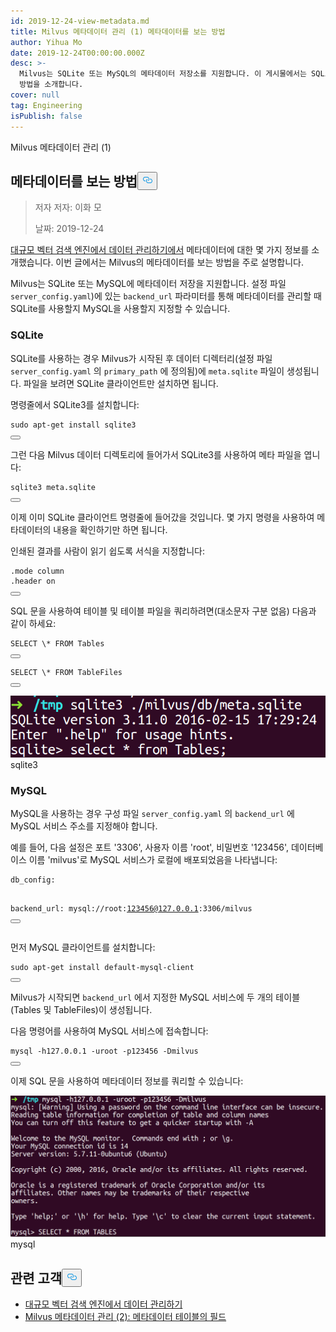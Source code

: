 ```yaml
---
id: 2019-12-24-view-metadata.md
title: Milvus 메타데이터 관리 (1) 메타데이터를 보는 방법
author: Yihua Mo
date: 2019-12-24T00:00:00.000Z
desc: >-
  Milvus는 SQLite 또는 MySQL의 메타데이터 저장소를 지원합니다. 이 게시물에서는 SQLite 및 MySQL로 메타데이터를 보는
  방법을 소개합니다.
cover: null
tag: Engineering
isPublish: false
---
```

<custom-h1>Milvus 메타데이터 관리 (1)</custom-h1><h2 id="How-to-View-Metadata" class="common-anchor-header">메타데이터를 보는 방법<button data-href="#How-to-View-Metadata" class="anchor-icon" translate="no">
      <svg translate="no"
        aria-hidden="true"
        focusable="false"
        height="20"
        version="1.1"
        viewBox="0 0 16 16"
        width="16"
      >
        <path
          fill="#0092E4"
          fill-rule="evenodd"
          d="M4 9h1v1H4c-1.5 0-3-1.69-3-3.5S2.55 3 4 3h4c1.45 0 3 1.69 3 3.5 0 1.41-.91 2.72-2 3.25V8.59c.58-.45 1-1.27 1-2.09C10 5.22 8.98 4 8 4H4c-.98 0-2 1.22-2 2.5S3 9 4 9zm9-3h-1v1h1c1 0 2 1.22 2 2.5S13.98 12 13 12H9c-.98 0-2-1.22-2-2.5 0-.83.42-1.64 1-2.09V6.25c-1.09.53-2 1.84-2 3.25C6 11.31 7.55 13 9 13h4c1.45 0 3-1.69 3-3.5S14.5 6 13 6z"
        ></path>
      </svg>
    </button></h2><blockquote>
<p>저자 저자: 이화 모</p>
<p>날짜: 2019-12-24</p>
</blockquote>
<p><a href="https://medium.com/@milvusio/managing-data-in-massive-scale-vector-search-engine-db2e8941ce2f">대규모 벡터 검색 엔진에서 데이터 관리하기에서</a> 메타데이터에 대한 몇 가지 정보를 소개했습니다. 이번 글에서는 Milvus의 메타데이터를 보는 방법을 주로 설명합니다.</p>
<p>Milvus는 SQLite 또는 MySQL에 메타데이터 저장을 지원합니다. 설정 파일 <code translate="no">server_config.yaml</code>)에 있는 <code translate="no">backend_url</code> 파라미터를 통해 메타데이터를 관리할 때 SQLite를 사용할지 MySQL을 사용할지 지정할 수 있습니다.</p>
<h3 id="SQLite" class="common-anchor-header">SQLite</h3><p>SQLite를 사용하는 경우 Milvus가 시작된 후 데이터 디렉터리(설정 파일 <code translate="no">server_config.yaml</code> 의 <code translate="no">primary_path</code> 에 정의됨)에 <code translate="no">meta.sqlite</code> 파일이 생성됩니다. 파일을 보려면 SQLite 클라이언트만 설치하면 됩니다.</p>
<p>명령줄에서 SQLite3를 설치합니다:</p>
<pre><code translate="no" class="language-shell"><span class="hljs-built_in">sudo</span> apt-get install sqlite3
<button class="copy-code-btn"></button></code></pre>
<p>그런 다음 Milvus 데이터 디렉토리에 들어가서 SQLite3를 사용하여 메타 파일을 엽니다:</p>
<pre><code translate="no" class="language-shell">sqlite3 meta.sqlite
<button class="copy-code-btn"></button></code></pre>
<p>이제 이미 SQLite 클라이언트 명령줄에 들어갔을 것입니다. 몇 가지 명령을 사용하여 메타데이터의 내용을 확인하기만 하면 됩니다.</p>
<p>인쇄된 결과를 사람이 읽기 쉽도록 서식을 지정합니다:</p>
<pre><code translate="no" class="language-sql">.mode column
.header <span class="hljs-keyword">on</span>
<button class="copy-code-btn"></button></code></pre>
<p>SQL 문을 사용하여 테이블 및 테이블 파일을 쿼리하려면(대소문자 구분 없음) 다음과 같이 하세요:</p>
<pre><code translate="no" class="language-sql">SELECT \* FROM Tables
<button class="copy-code-btn"></button></code></pre>
<pre><code translate="no" class="language-sql">SELECT \* FROM TableFiles
<button class="copy-code-btn"></button></code></pre>
<p>
  
   <span class="img-wrapper"> <img translate="no" src="https://raw.githubusercontent.com/milvus-io/community/master/blog/assets/metadata/sqlite3.png" alt="sqlite3" class="doc-image" id="sqlite3" />
   </span> <span class="img-wrapper"> <span>sqlite3</span> </span></p>
<h3 id="MySQL" class="common-anchor-header">MySQL</h3><p>MySQL을 사용하는 경우 구성 파일 <code translate="no">server_config.yaml</code> 의 <code translate="no">backend_url</code> 에 MySQL 서비스 주소를 지정해야 합니다.</p>
<p>예를 들어, 다음 설정은 포트 '3306', 사용자 이름 'root', 비밀번호 '123456', 데이터베이스 이름 'milvus'로 MySQL 서비스가 로컬에 배포되었음을 나타냅니다:</p>
<pre><code translate="no">db_config:

   backend_url: mysql://root:123456@127.0.0.1:3306/milvus
<button class="copy-code-btn"></button></code></pre>
<p>먼저 MySQL 클라이언트를 설치합니다:</p>
<pre><code translate="no" class="language-shell">sudo apt-<span class="hljs-keyword">get</span> install <span class="hljs-literal">default</span>-mysql-client
<button class="copy-code-btn"></button></code></pre>
<p>Milvus가 시작되면 <code translate="no">backend_url</code> 에서 지정한 MySQL 서비스에 두 개의 테이블(Tables 및 TableFiles)이 생성됩니다.</p>
<p>다음 명령어를 사용하여 MySQL 서비스에 접속합니다:</p>
<pre><code translate="no" class="language-shell">mysql -h127.0.0.1 -uroot -p123456 -Dmilvus
<button class="copy-code-btn"></button></code></pre>
<p>이제 SQL 문을 사용하여 메타데이터 정보를 쿼리할 수 있습니다:</p>
<p>
  
   <span class="img-wrapper"> <img translate="no" src="https://raw.githubusercontent.com/milvus-io/community/master/blog/assets/metadata/mysql.png" alt="mysql" class="doc-image" id="mysql" />
   </span> <span class="img-wrapper"> <span>mysql</span> </span></p>
<h2 id="相关博客" class="common-anchor-header">관련 고객<button data-href="#相关博客" class="anchor-icon" translate="no">
      <svg translate="no"
        aria-hidden="true"
        focusable="false"
        height="20"
        version="1.1"
        viewBox="0 0 16 16"
        width="16"
      >
        <path
          fill="#0092E4"
          fill-rule="evenodd"
          d="M4 9h1v1H4c-1.5 0-3-1.69-3-3.5S2.55 3 4 3h4c1.45 0 3 1.69 3 3.5 0 1.41-.91 2.72-2 3.25V8.59c.58-.45 1-1.27 1-2.09C10 5.22 8.98 4 8 4H4c-.98 0-2 1.22-2 2.5S3 9 4 9zm9-3h-1v1h1c1 0 2 1.22 2 2.5S13.98 12 13 12H9c-.98 0-2-1.22-2-2.5 0-.83.42-1.64 1-2.09V6.25c-1.09.53-2 1.84-2 3.25C6 11.31 7.55 13 9 13h4c1.45 0 3-1.69 3-3.5S14.5 6 13 6z"
        ></path>
      </svg>
    </button></h2><ul>
<li><a href="https://medium.com/@milvusio/managing-data-in-massive-scale-vector-search-engine-db2e8941ce2f">대규모 벡터 검색 엔진에서 데이터 관리하기</a></li>
<li><a href="https://medium.com/@milvusio/milvus-metadata-management-2-fields-in-the-metadata-table-3bf0d296ca6d">Milvus 메타데이터 관리 (2): 메타데이터 테이블의 필드</a></li>
</ul>
